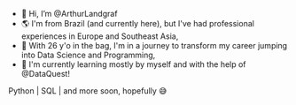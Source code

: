 - 👋 Hi, I’m @ArthurLandgraf
- 🌎 I'm from Brazil (and currently here), but I've had professional experiences in Europe and Southeast Asia,
- 👀 With 26 y'o in the bag, I'm in a journey to transform my career jumping into Data Science and Programming,
- 🌱 I'm currently learning mostly by myself and with the help of @DataQuest!

Python | SQL | and more soon, hopefully 😅
